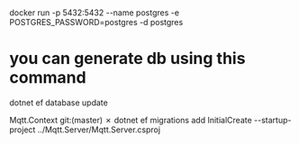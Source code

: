 # 
docker run -p 5432:5432 --name postgres -e POSTGRES_PASSWORD=postgres -d postgres


# you can generate db using this command
dotnet ef database update


Mqtt.Context git:(master) ✗ dotnet ef migrations add InitialCreate --startup-project ../Mqtt.Server/Mqtt.Server.csproj 
#



